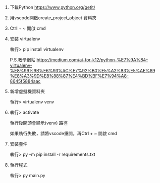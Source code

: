 1. 下載Python
   https://www.python.org/getit/

2. 用vscode開啟create_project_object 資料夾

3. Ctrl + ~ 開啟 cmd

4. 安裝 virtualenv 

   執行> pip install virtualenv
  
   P.S.教學網站 https://medium.com/ai-for-k12/python-%E7%9A%84-virtualenv-%E8%99%9B%E6%93%AC%E7%92%B0%E5%A2%83%E5%AE%89%E8%A3%9D%E8%88%87%E4%BD%BF%E7%94%A8-8645f5884aac

5. 新增虛擬機資料夾
  
   執行> virtualenv venv

6. 執行> activate
  
   執行後開頭會顯示(venv) 路徑
  
   如果執行失敗，請將vscode重開，再Ctrl + ~ 開啟 cmd

7. 安裝套件
  
   執行> py -m pip install -r requirements.txt

8. 執行程式
  
   執行> py main.py
